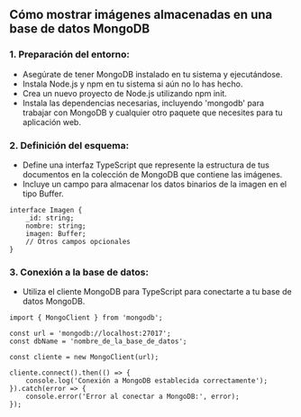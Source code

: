 ## Cómo mostrar imágenes almacenadas en una base de datos MongoDB
### 1. Preparación del entorno:
- Asegúrate de tener MongoDB instalado en tu sistema y ejecutándose.
- Instala Node.js y npm en tu sistema si aún no lo has hecho.
- Crea un nuevo proyecto de Node.js utilizando npm init.
- Instala las dependencias necesarias, incluyendo 'mongodb' para trabajar con MongoDB y cualquier otro paquete que necesites para tu aplicación web.

### 2. Definición del esquema:
- Define una interfaz TypeScript que represente la estructura de tus documentos en la colección de MongoDB que contiene las imágenes.
- Incluye un campo para almacenar los datos binarios de la imagen en el tipo Buffer.
```
interface Imagen {
    _id: string;
    nombre: string;
    imagen: Buffer;
    // Otros campos opcionales
}
```
### 3. Conexión a la base de datos:
- Utiliza el cliente MongoDB para TypeScript para conectarte a tu base de datos MongoDB.
```
import { MongoClient } from 'mongodb';

const url = 'mongodb://localhost:27017';
const dbName = 'nombre_de_la_base_de_datos';

const cliente = new MongoClient(url);

cliente.connect().then(() => {
    console.log('Conexión a MongoDB establecida correctamente');
}).catch(error => {
    console.error('Error al conectar a MongoDB:', error);
});
```
